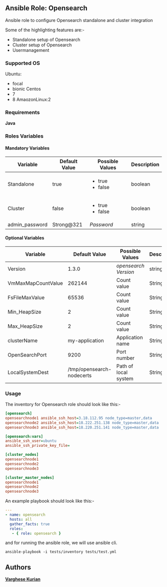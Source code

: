 ## Ansible Role: Opensearch

Ansible role to configure Opensearch standalone and cluster integration

Some of the highlighting features are:-

  - Standalone setup of Opensearch
  - Cluster setup of Opensearch
  - Usermanagement 
 
### Supported OS

Ubuntu:
  - focal
  - bionic
Centos
  - 7
  - 8
AmaozonLinux:2

### Requirements

**Java**

### Roles Variables

#### Mandatory Variables

|**Variable**|**Default Value**|**Possible Values**|**Description**|
|------------|-----------------|-------------------|---------------|
| Standalone | true | <ul><li>true</li><li>false</li></ul> | boolean | Setup opensearch standalone if this value is true then the value of cluster should be false|
| Cluster | false | <ul><li>true</li><li>false</li></ul> | boolean | Setup opensearch Cluster if this value is true then the value of standalone should be false |
| admin_password | Strong@321 | *Password* | string | Password for opensearch username |



#### Optional Variables

|**Variable**|**Default Value**|**Possible Values**|**Description**|
|------------|-----------------|-------------------|---------------|
| Version | 1.3.0 | *opensearch Version* | string | Default Version of opensearch |
| VmMaxMapCountValue | 262144 | Count value | String | Setting vm.max_map_count in opensearch nodes |
| FsFileMaxValue | 65536 | Count value | String | Setting file max value on opensearch nodes |
| Min_HeapSize | 2 | Count value | String | Setting minimum heap size|
| Max_HeapSize | 2 | Count value | String | Setting maximum heap size|
| clusterName | my-application | Application name | String | You can use any application name|
| OpenSearchPort | 9200 | Port number | String | can use port no as per the architecture|
| LocalSystemDest | /tmp/opensearch-nodecerts | Path of local system | String | Certificates are generated in local system so have to give a path to create certificate|



### Usage

The inventory for Opensearch role should look like this:-

```ini
[opensearch]
opensearchnode1 ansible_ssh_host=3.18.112.95 node_type=master,data 
opensearchnode2 ansible_ssh_host=18.222.251.138 node_type=master,data 
opensearchnode3 ansible_ssh_host=18.220.251.141 node_type=master,data 

[opensearch:vars]
ansible_ssh_user=ubuntu
ansible_ssh_private_key_file= 

[cluster_nodes]
opensearchnode1
opensearchnode2
opensearchnode3

[cluster_master_nodes]
opensearchnode1
opensearchnode2
opensearchnode3
```


An example playbook should look like this:-

```yaml
---
- name: opensearch
  hosts: all
  gather_facts: true
  roles:
   - { role: opensearch }
```

and for running the ansible role, we will use ansible cli.

```shell
ansible-playbook -i tests/inventory tests/test.yml
```
## Authors

**[Varghese Kurian](varghese.palamoottil@opstree.com)**
